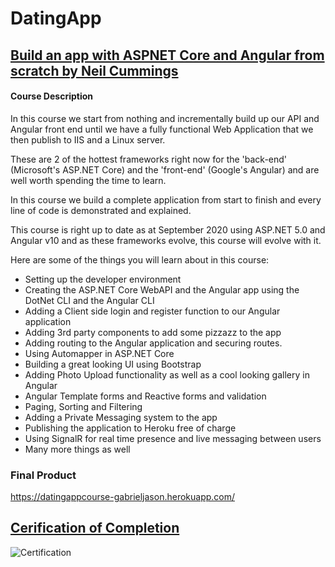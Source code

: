 # DatingApp
## [Build an app with ASPNET Core and Angular from scratch by Neil Cummings](https://www.udemy.com/course/build-an-app-with-aspnet-core-and-angular-from-scratch/)

#### Course Description

In this course we start from nothing and incrementally build up our API and Angular front end until we have a fully functional Web Application that we then publish to IIS and a Linux server.

These are 2 of the hottest frameworks right now for the 'back-end' (Microsoft's ASP.NET Core) and the 'front-end' (Google's Angular) and are well worth spending the time to learn.

In this course we build a complete application from start to finish and every line of code is demonstrated and explained.

This course is right up to date as at September 2020 using ASP.NET 5.0 and Angular v10 and as these frameworks evolve, this course will evolve with it.  

Here are some of the things you will learn about in this course:

* Setting up the developer environment
* Creating the ASP.NET Core WebAPI and the Angular app using the DotNet CLI and the Angular CLI
* Adding a Client side login and register function to our Angular application
* Adding 3rd party components to add some pizzazz to the app
* Adding routing to the Angular application and securing routes.
* Using Automapper in ASP.NET Core
* Building a great looking UI using Bootstrap
* Adding Photo Upload functionality as well as a cool looking gallery in Angular
* Angular Template forms and Reactive forms and validation
* Paging, Sorting and Filtering
* Adding a Private Messaging system to the app
* Publishing the application to Heroku free of charge
* Using SignalR for real time presence and live messaging between users
* Many more things as well

### Final Product

https://datingappcourse-gabrieljason.herokuapp.com/

## [Cerification of Completion](https://www.udemy.com/certificate/UC-adad30d4-9fcb-458c-a411-b82686de6f2a/)
![Certification](https://udemy-certificate.s3.amazonaws.com/image/UC-adad30d4-9fcb-458c-a411-b82686de6f2a.jpg?v=1629683512000)
